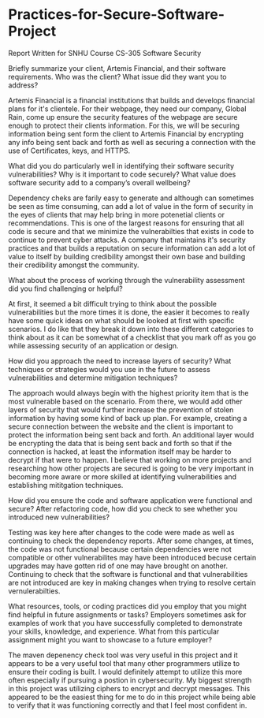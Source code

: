# Practices-for-Secure-Software-Project
Report Written for SNHU Course CS-305 Software Security

Briefly summarize your client, Artemis Financial, and their software requirements. Who was the client? What issue did they want you to address?

Artemis Financial is a financial institutions that builds and develops financial plans for it's clientele. For their webpage, they need our company, Global Rain, come up ensure the security features of the webpage are secure enough to protect their clients information. For this, we will be securing information being sent form the client to Artemis Financial by encrypting any info being sent back and forth as well as securing a connection with the use of Certificates, keys, and HTTPS. 

What did you do particularly well in identifying their software security vulnerabilities? Why is it important to code securely? What value does software security add to a company’s overall wellbeing?

Dependency cheks are farily easy to generate and although can sometimes be seen as time consuming, can add a lot of value in the form of security in the eyes of clients that may help bring in more potenetial clients or recommendations. This is one of the largest reasons for ensuring that all code is secure and that we minimize the vulnerabilties that exists in code to continue to prevent cyber attacks. A company that maintains it's security practices and that builds a reputation on secure information can add a lot of value to itself by building credibility amongst their own base and building their credibility amongst the community.

What about the process of working through the vulnerability assessment did you find challenging or helpful?

At first, it seemed a bit difficult trying to think about the possible vulnerabilities but the more times it is done, the easier it becomes to really have some quick ideas on what should be looked at first with specific scenarios. I do like that they break it down into these different categories to think about as it can be somewhat of a checklist that you mark off as you go while assessing security of an application or design. 

How did you approach the need to increase layers of security? What techniques or strategies would you use in the future to assess vulnerabilities and determine mitigation techniques?

The approach would always begin with the highest priority item that is the most vulnerable based on the scenario. From there, we would add other layers of security that would further increase the prevention of stolen information by having some kind of back up plan. For example, creating a secure connection between the website and the client is important to protect the information being sent back and forth. An additional layer would be encrypting the data that is being sent back and forth so that if the connection is hacked, at least the information itself may be harder to decrypt if that were to happen. I believe that working on more projects and researching how other projects are secured is going to be very important in becoming more aware or more skilled at identifying vulnerabilities and establishing mititgation techniques. 

How did you ensure the code and software application were functional and secure? After refactoring code, how did you check to see whether you introduced new vulnerabilities?

Testing was key here after changes to the code were made as well as continuing to check the dependency reports. After some changes, at times, the code was not functional because certain dependencies were not compatible or other vulnerabilites may have been introduced becuse certain upgrades may have gotten rid of one may have brought on another. Continuing to check that the software is functional and that vulnerabilities are not introduced are key in making changes when trying to resolve certain vernulerabilties. 

What resources, tools, or coding practices did you employ that you might find helpful in future assignments or tasks?
Employers sometimes ask for examples of work that you have successfully completed to demonstrate your skills, knowledge, and experience. What from this particular assignment might you want to showcase to a future employer?

The maven depenency check tool was very useful in this project and it appears to be a very useful tool that many other programmers utilize to ensure their coding is built. I would definitely attempt to utilize this more often especially if pursuing a postion in cybersecurity. My biggest strength in this project was utilizing ciphers to encrypt and decrypt messages. This appeared to be the easiest thing for me to do in this project while being able to verify that it was functioning correctly and that I feel most confident in. 
